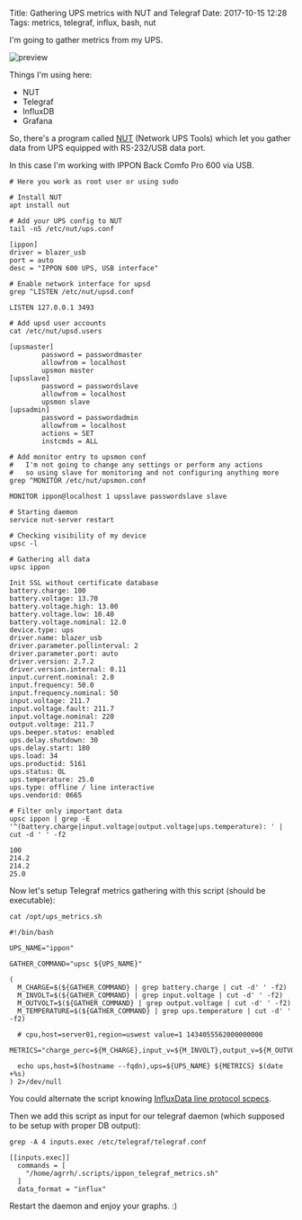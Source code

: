 Title: Gathering UPS metrics with NUT and Telegraf
Date: 2017-10-15 12:28
Tags: metrics, telegraf, influx, bash, nut

I'm going to gather metrics from my UPS.

![preview]({filename}/media/ups_metrics.png)

Things I'm using here:

- NUT
- Telegraf
- InfluxDB
- Grafana

So, there's a program called [NUT](http://networkupstools.org/) (Network UPS Tools) which let you gather data from UPS equipped with RS-232/USB data port.

In this case I'm working with IPPON Back Comfo Pro 600 via USB.

```
# Here you work as root user or using sudo

# Install NUT
apt install nut

# Add your UPS config to NUT
tail -n5 /etc/nut/ups.conf

[ippon]
driver = blazer_usb
port = auto
desc = "IPPON 600 UPS, USB interface"

# Enable network interface for upsd
grep ^LISTEN /etc/nut/upsd.conf

LISTEN 127.0.0.1 3493

# Add upsd user accounts
cat /etc/nut/upsd.users

[upsmaster]
        password = passwordmaster
        allowfrom = localhost
        upsmon master
[upsslave]
        password = passwordslave
        allowfrom = localhost
        upsmon slave
[upsadmin]
        password = passwordadmin
        allowfrom = localhost
        actions = SET
        instcmds = ALL

# Add monitor entry to upsmon conf
#   I'm not going to change any settings or perform any actions
#   so using slave for monitoring and not configuring anything more
grep ^MONITOR /etc/nut/upsmon.conf

MONITOR ippon@localhost 1 upsslave passwordslave slave

# Starting daemon
service nut-server restart

# Checking visibility of my device
upsc -l

# Gathering all data
upsc ippon

Init SSL without certificate database
battery.charge: 100
battery.voltage: 13.70
battery.voltage.high: 13.00
battery.voltage.low: 10.40
battery.voltage.nominal: 12.0
device.type: ups
driver.name: blazer_usb
driver.parameter.pollinterval: 2
driver.parameter.port: auto
driver.version: 2.7.2
driver.version.internal: 0.11
input.current.nominal: 2.0
input.frequency: 50.0
input.frequency.nominal: 50
input.voltage: 211.7
input.voltage.fault: 211.7
input.voltage.nominal: 220
output.voltage: 211.7
ups.beeper.status: enabled
ups.delay.shutdown: 30
ups.delay.start: 180
ups.load: 34
ups.productid: 5161
ups.status: OL
ups.temperature: 25.0
ups.type: offline / line interactive
ups.vendorid: 0665

# Filter only important data
upsc ippon | grep -E '^(battery.charge|input.voltage|output.voltage|ups.temperature): ' | cut -d ' ' -f2

100
214.2
214.2
25.0
```

Now let's setup Telegraf metrics gathering with this script (should be executable):

```
cat /opt/ups_metrics.sh

#!/bin/bash

UPS_NAME="ippon"

GATHER_COMMAND="upsc ${UPS_NAME}"

(
  M_CHARGE=$(${GATHER_COMMAND} | grep battery.charge | cut -d' ' -f2)
  M_INVOLT=$(${GATHER_COMMAND} | grep input.voltage | cut -d' ' -f2)
  M_OUTVOLT=$(${GATHER_COMMAND} | grep output.voltage | cut -d' ' -f2)
  M_TEMPERATURE=$(${GATHER_COMMAND} | grep ups.temperature | cut -d' ' -f2)

  # cpu,host=server01,region=uswest value=1 1434055562000000000
  METRICS="charge_perc=${M_CHARGE},input_v=${M_INVOLT},output_v=${M_OUTVOLT},temp=${M_TEMPERATURE}"

  echo ups,host=$(hostname --fqdn),ups=${UPS_NAME} ${METRICS} $(date +%s)
) 2>/dev/null
```

You could alternate the script knowing [InfluxData line protocol scpecs](https://docs.influxdata.com/influxdb/v1.3/write_protocols/line_protocol_tutorial/).

Then we add this script as input for our telegraf daemon (which supposed to be setup with proper DB output):

```
grep -A 4 inputs.exec /etc/telegraf/telegraf.conf

[[inputs.exec]]
  commands = [
    "/home/agrrh/.scripts/ippon_telegraf_metrics.sh"
  ]
  data_format = "influx"
```

Restart the daemon and enjoy your graphs. :)
